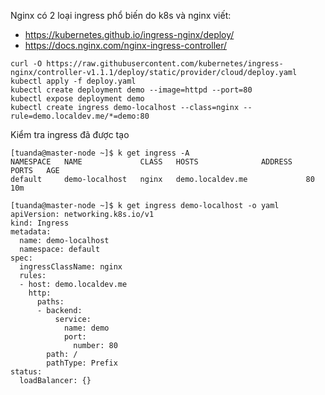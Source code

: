 Nginx có 2 loại ingress phổ biến do k8s và nginx viết:
- https://kubernetes.github.io/ingress-nginx/deploy/
- https://docs.nginx.com/nginx-ingress-controller/ 

```
curl -O https://raw.githubusercontent.com/kubernetes/ingress-nginx/controller-v1.1.1/deploy/static/provider/cloud/deploy.yaml
kubectl apply -f deploy.yaml
kubectl create deployment demo --image=httpd --port=80
kubectl expose deployment demo
kubectl create ingress demo-localhost --class=nginx --rule=demo.localdev.me/*=demo:80
```
Kiểm tra ingress đã được tạo
```
[tuanda@master-node ~]$ k get ingress -A
NAMESPACE   NAME             CLASS   HOSTS              ADDRESS   PORTS   AGE
default     demo-localhost   nginx   demo.localdev.me             80      10m

[tuanda@master-node ~]$ k get ingress demo-localhost -o yaml
apiVersion: networking.k8s.io/v1
kind: Ingress
metadata:
  name: demo-localhost
  namespace: default
spec:
  ingressClassName: nginx
  rules:
  - host: demo.localdev.me
    http:
      paths:
      - backend:
          service:
            name: demo
            port:
              number: 80
        path: /
        pathType: Prefix
status:
  loadBalancer: {}
```